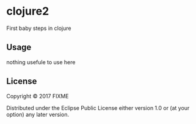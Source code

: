 # clojure2

First baby steps in clojure

## Usage

nothing usefule to use here

## License

Copyright © 2017 FIXME

Distributed under the Eclipse Public License either version 1.0 or (at
your option) any later version.
